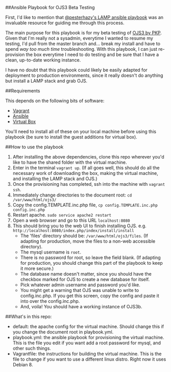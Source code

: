 ##Ansible Playbook for OJS3 Beta Testing

First, I'd like to mention that [@pesterhazy's LAMP ansible playbook][pesterhazy] was an invaluable resource for guiding me through this process.

The main purpose for this playbook is for my beta testing of [OJS3 by PKP][ojs3]. Given that I'm really not a sysadmin, everytime I wanted to resume my testing, I'd pull from the master branch and... break my install and have to spend *way too much time* troubleshooting. With this playbook, I can just re-provision the box everytime I need to do testing and be sure that I have a clean, up-to-date working instance.

I have no doubt that this playbook could likely be easily adapted for deployment to production environments, since it really doesn't do anything but install a LAMP stack and grab OJS.

##Requirements

This depends on the following bits of software:

- [Vagrant](https://www.vagrantup.com/)
- [Ansible](https://github.com/ansible/ansible)
- [Virtual Box](https://www.virtualbox.org/)

You'll need to install all of these on your local machine before using this playbook (be sure to install the guest additions for virtual box).

##How to use the playbook

1. After installing the above dependencies, clone this repo wherever you'd like to have the shared folder with the virtual machine.
2. Enter in the terminal `vagrant up`.
    (If all goes well, this should do all the necessary work of downloading the box, making the virtual machine, and installing the LAMP stack and OJS.)
3. Once the provisioning has completed, ssh into the machine with `vagrant ssh`.
4. Immediately change directories to the document root: `cd /var/www/html/ojs3/`
5. Copy the config.TEMPLATE.inc.php file, `cp config.TEMPLATE.inc.php config.inc.php`
6. Restart apache. `sudo service apache2 restart`
7. Open a web browser and go to this URL `localhost:8080`
8. This should bring you to the web UI to finish installing OJS. e.g. `http://localhost:8080/index.php/index/install/install`
    - The 'files' directory should be: `/var/www/html/ojs3/files`.
    (If adapting for production, move the files to a non-web accessible directory).
    - The mysql username is `root`.
    - There is no password for root, so leave the field blank. 
    (If adapting for production, you should change this part of the playbook to keep it more secure.)
    - The database name doesn't matter, since you should have the checkbox marked for OJS to create a new database for itself.
    - Pick whatever admin username and password you'd like.
    - You might get a warning that OJS was unable to write to config.inc.php. If you get this screen, copy the config and paste it into over the config.inc.php.
    - And, voila! You should have a working instance of OJS3b.
    
##What's in this repo:

- default: the apache config for the virtual machine. Should change this if you change the document root in playbook.yml.
- playbook.yml: the ansible playbook for provisioning the virtual machine. This is the file you edit if you want add a root password for mysql, and other such things.
- Vagrantfile: the instructions for building the virtual machine. This is the file to change if you want to use a different linux distro. Right now it uses Debian 8.

[pesterhazy]: https://github.com/pesterhazy/vagrant-lamp-ansible
[ojs3]: https://github.com/pkp/ojs
